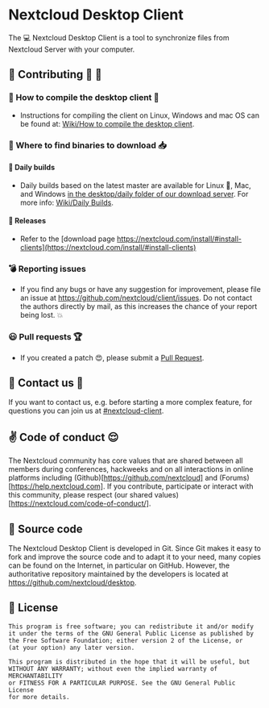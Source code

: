 # Nextcloud Desktop Client

The :computer: Nextcloud Desktop Client is a tool to synchronize files from Nextcloud Server
with your computer.

## :blue_heart: Contributing :tada: :dancer:

### :hammer: How to compile the desktop client :wrench:

- Instructions for compiling the client on Linux, Windows and mac OS can be found at:
[Wiki/How to compile the desktop client](https://github.com/nextcloud/desktop/wiki/How-to-compile-the-desktop-client).

### :mag_right: Where to find binaries to download :inbox_tray:

#### :high_brightness: Daily builds

- Daily builds based on the latest master are available for Linux :penguin:, Mac, and Windows
[in the desktop/daily folder of our download server](https://download.nextcloud.com/desktop/daily).
For more info: [Wiki/Daily Builds](https://github.com/nextcloud/desktop/wiki/Daily-Builds).

#### :rocket: Releases

- Refer to the [download page https://nextcloud.com/install/#install-clients](https://nextcloud.com/install/#install-clients)

### :bomb: Reporting issues

- If you find any bugs or have any suggestion for improvement, please
file an issue at https://github.com/nextcloud/client/issues. Do not
contact the authors directly by mail, as this increases the chance
of your report being lost. :boom:

### :smiley: Pull requests :trophy:

- If you created a patch :heart_eyes:, please submit a [Pull
Request](https://github.com/nextcloud/client/pulls).

## :satellite: Contact us :speech_balloon:

If you want to contact us, e.g. before starting a more complex feature, for questions
you can join us at
[#nextcloud-client](irc://irc.freenode.net/#nextcloud-client).

## :v: Code of conduct :relieved:

The Nextcloud community has core values that are shared between all members during conferences, hackweeks and on all interactions in online platforms including (Github)[https://github.com/nextcloud] and (Forums)[https://help.nextcloud.com]. If you contribute, participate or interact with this community, please respect (our shared values)[https://nextcloud.com/code-of-conduct/].

## :memo: Source code

The Nextcloud Desktop Client is developed in Git. Since Git makes it easy to
fork and improve the source code and to adapt it to your need, many copies
can be found on the Internet, in particular on GitHub. However, the
authoritative repository maintained by the developers is located at
https://github.com/nextcloud/desktop.

## :scroll: License

    This program is free software; you can redistribute it and/or modify
    it under the terms of the GNU General Public License as published by
    the Free Software Foundation; either version 2 of the License, or
    (at your option) any later version.

    This program is distributed in the hope that it will be useful, but
    WITHOUT ANY WARRANTY; without even the implied warranty of MERCHANTABILITY
    or FITNESS FOR A PARTICULAR PURPOSE. See the GNU General Public License
    for more details.


